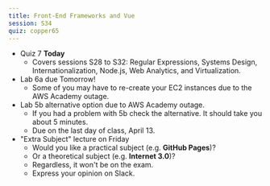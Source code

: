 ```yaml
---
title: Front-End Frameworks and Vue
session: S34
quiz: copper65
---
```


* Quiz 7 **Today**
    * Covers sessions S28 to S32: Regular Expressions, Systems Design, Internationalization, Node.js, Web Analytics, and Virtualization.
* Lab 6a due Tomorrow!
    * Some of you may have to re-create your EC2 instances due to the AWS Academy outage.
* Lab 5b alternative option due to AWS Academy outage.
    * If you had a problem with 5b check the alternative. It should take you about 5 minutes.
    * Due on the last day of class, April 13.
* "Extra Subject" lecture on Friday
    * Would you like a practical subject (e.g. **GitHub Pages**)?
    * Or a theoretical subject (e.g. **Internet 3.0**)?
    * Regardless, it won't be on the exam.
    * Express your opinion on Slack.
